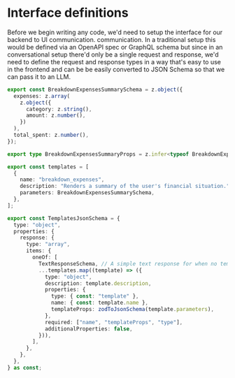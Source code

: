 # Interface definitions

Before we begin writing any code, we'd need to setup the interface for our backend to UI communication.
communication.
In a traditional setup this would be defined via an OpenAPI spec or GraphQL schema but
since in an conversational setup there'd only be a single request and response, we'd need to define the
request and response types in a way that's easy to use in the frontend and can be be easily converted
to JSON Schema so that we can pass it to an LLM.

```typescript title="src/types/reponseTemplates/templates.ts"
export const BreakdownExpensesSummarySchema = z.object({
  expenses: z.array(
    z.object({
      category: z.string(),
      amount: z.number(),
    })
  ),
  total_spent: z.number(),
});

export type BreakdownExpensesSummaryProps = z.infer<typeof BreakdownExpensesSummarySchema>;

export const templates = [
  {
    name: "breakdown_expenses",
    description: "Renders a summary of the user's financial situation.",
    parameters: BreakdownExpensesSummarySchema,
  },
];

export const TemplatesJsonSchema = {
  type: "object",
  properties: {
    response: {
      type: "array",
      items: {
        oneOf: [
          TextResponseSchema, // A simple text response for when no template is needed
          ...templates.map((template) => ({
            type: "object",
            description: template.description,
            properties: {
              type: { const: "template" },
              name: { const: template.name },
              templateProps: zodToJsonSchema(template.parameters),
            },
            required: ["name", "templateProps", "type"],
            additionalProperties: false,
          })),
        ],
      },
    },
  },
} as const;
```
